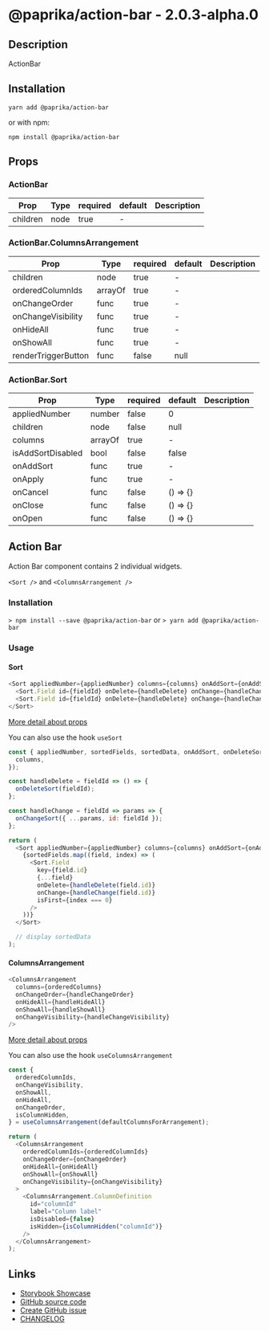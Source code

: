 <!-- start: Autogenerated - do not modify -->

# @paprika/action-bar - 2.0.3-alpha.0

## Description

ActionBar

## Installation

```
yarn add @paprika/action-bar
```

or with npm:

```
npm install @paprika/action-bar
```

## Props

### ActionBar

| Prop     | Type | required | default | Description |
| -------- | ---- | -------- | ------- | ----------- |
| children | node | true     | -       |             |

### ActionBar.ColumnsArrangement

| Prop                | Type    | required | default | Description |
| ------------------- | ------- | -------- | ------- | ----------- |
| children            | node    | true     | -       |             |
| orderedColumnIds    | arrayOf | true     | -       |             |
| onChangeOrder       | func    | true     | -       |             |
| onChangeVisibility  | func    | true     | -       |             |
| onHideAll           | func    | true     | -       |             |
| onShowAll           | func    | true     | -       |             |
| renderTriggerButton | func    | false    | null    |             |

### ActionBar.Sort

| Prop              | Type    | required | default  | Description |
| ----------------- | ------- | -------- | -------- | ----------- |
| appliedNumber     | number  | false    | 0        |             |
| children          | node    | false    | null     |             |
| columns           | arrayOf | true     | -        |             |
| isAddSortDisabled | bool    | false    | false    |             |
| onAddSort         | func    | true     | -        |             |
| onApply           | func    | true     | -        |             |
| onCancel          | func    | false    | () => {} |             |
| onClose           | func    | false    | () => {} |             |
| onOpen            | func    | false    | () => {} |             |

<!-- end: Autogenerated - do not modify -->
<!-- content -->

## Action Bar

Action Bar component contains 2 individual widgets.

`<Sort />` and `<ColumnsArrangement />`

### Installation

`> npm install --save @paprika/action-bar`
or
`> yarn add @paprika/action-bar`

### Usage

#### Sort

```js
<Sort appliedNumber={appliedNumber} columns={columns} onAddSort={onAddSort} onApply={onApply}>
  <Sort.Field id={fieldId} onDelete={handleDelete} onChange={handleChange} isFirst />
  <Sort.Field id={fieldId} onDelete={handleDelete} onChange={handleChange} isFirst={false} />
</Sort>
```

[More detail about props](https://github.com/acl-services/paprika/blob/aa770ab261d6364c2f14717c8edeb7d1e560a3d5/packages/ActionBar/src/components/Sort/Sort.js)

You can also use the hook `useSort`

```js
const { appliedNumber, sortedFields, sortedData, onAddSort, onDeleteSort, onChangeSort, onApply } = useSort({
  columns,
});

const handleDelete = fieldId => () => {
  onDeleteSort(fieldId);
};

const handleChange = fieldId => params => {
  onChangeSort({ ...params, id: fieldId });
};

return (
  <Sort appliedNumber={appliedNumber} columns={columns} onAddSort={onAddSort} onApply={onApply}>
    {sortedFields.map((field, index) => (
      <Sort.Field
        key={field.id}
        {...field}
        onDelete={handleDelete(field.id)}
        onChange={handleChange(field.id)}
        isFirst={index === 0}
      />
    ))}
  </Sort>

  // display sortedData
);
```

#### ColumnsArrangement

```js
<ColumnsArrangement
  columns={orderedColumns}
  onChangeOrder={handleChangeOrder}
  onHideAll={handleHideAll}
  onShowAll={handleShowAll}
  onChangeVisibility={handleChangeVisibility}
/>
```

[More detail about props](https://github.com/acl-services/paprika/blob/aa770ab261d6364c2f14717c8edeb7d1e560a3d5/packages/ActionBar/src/components/ColumnsArrangement/ColumnsArrangement.js)

You can also use the hook `useColumnsArrangement`

```js
const {
  orderedColumnIds,
  onChangeVisibility,
  onShowAll,
  onHideAll,
  onChangeOrder,
  isColumnHidden,
} = useColumnsArrangement(defaultColumnsForArrangement);

return (
  <ColumnsArrangement
    orderedColumnIds={orderedColumnIds}
    onChangeOrder={onChangeOrder}
    onHideAll={onHideAll}
    onShowAll={onShowAll}
    onChangeVisibility={onChangeVisibility}
  >
    <ColumnsArrangement.ColumnDefinition
      id="columnId"
      label="Column label"
      isDisabled={false}
      isHidden={isColumnHidden("columnId")}
    />
  </ColumnsArrangement>
);
```

<!-- eoContent -->

## Links

- [Storybook Showcase](https://paprika.highbond.com/?path=/story/table-actionbar--showcase)
- [GitHub source code](https://github.com/acl-services/paprika/tree/master/packages/ActionBar/src)
- [Create GitHub issue](https://github.com/acl-services/paprika/issues/new?label=[]&title=@paprika/action-bar%20[help]:%20your%20short%20description&body=%0A%23%20Help%20wanted%0A%0A%23%23%20Please%20write%20your%20question.%0A*A%20clear%20and%20concise%20description%20of%20what%20the%20question%20is*%0A%0A%23%23%20Additional%20context%0A*Add%20any%20other%20context%20or%20screenshots%20about%20your%20question%20here.*%0A)
- [CHANGELOG](https://github.com/acl-services/paprika/tree/master/packages/ActionBar/CHANGELOG.md)
